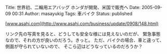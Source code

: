 Title: 世界初、二輪用エアバッグ ホンダが開発、米国で販売へ
Date: 2005-09-09 00:31
Author: masayukig
Tags: 車バイク
Status: published

[www.asahi.com](http://www.asahi.com/business/update/0908/148.html)

リンク先の写真を見ると、どうしても安全な様には見えないのだが、
緊急事態なので、それの方が良いのだろう。きっと。
ただ、バイクの場合、車と違って、側面が守られていないので、
そこら辺はどうなっているのだろうか？
